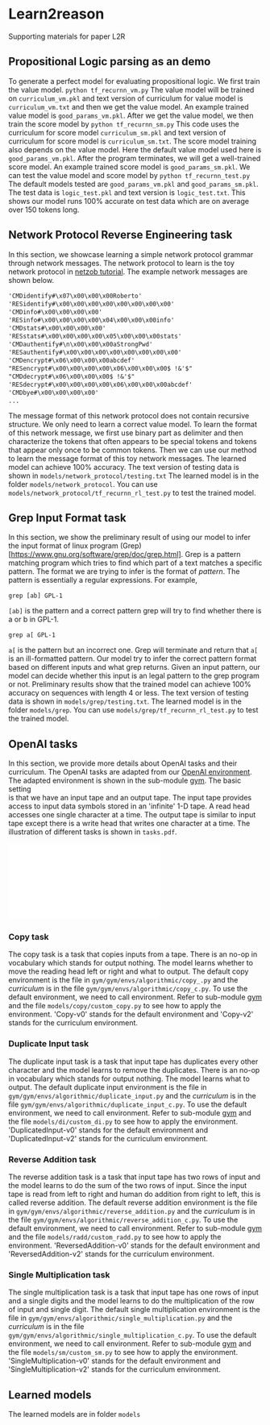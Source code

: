 # Learn2reason
Supporting materials for paper L2R

## Propositional Logic parsing as an demo
To generate a perfect model for evaluating propositional logic. We first train the value model.
`
python tf_recurnn_vm.py
`
The value model will be trained on `curriculum_vm.pkl` and text version of curriculum for value model is `curriculum_vm.txt` and then we get the value model. An example trained value model is `good_params_vm.pkl`. After we get the value model, we then train the score model by
`
python tf_recurnn_sm.py
`
This code uses the curriculum for score model `curriculum_sm.pkl` and text version of curriculum for score model is `curriculum_sm.txt`. The score model training also depends on the value model. Here the default value model used here is `good_params_vm.pkl`. After the program terminates, we will get a well-trained score model.  An example trained score model is `good_params_sm.pkl`. We can test the value model and score model by
`
python tf_recurnn_test.py
`
The default models tested are `good_params_vm.pkl` and `good_params_sm.pkl`. The test data is `logic_test.pkl` and text version is `logic_test.txt`. This shows our model runs 100% accurate on test data which are on average over 150 tokens long.


## Network Protocol Reverse Engineering task
In this section, we showcase learning a simple network protocol grammar through network messages. The network protocol to learn is the toy network protocol in [netzob tutorial](http://blog.amossys.fr/How_to_reverse_unknown_protocols_using_Netzob.html). The example network messages
are shown below.
````
'CMDidentify#\x07\x00\x00\x00Roberto'                
'RESidentify#\x00\x00\x00\x00\x00\x00\x00\x00'       
'CMDinfo#\x00\x00\x00\x00'                           
'RESinfo#\x00\x00\x00\x00\x04\x00\x00\x00info'       
'CMDstats#\x00\x00\x00\x00'                          
'RESstats#\x00\x00\x00\x00\x05\x00\x00\x00stats'     
'CMDauthentify#\n\x00\x00\x00aStrongPwd'             
'RESauthentify#\x00\x00\x00\x00\x00\x00\x00\x00'     
'CMDencrypt#\x06\x00\x00\x00abcdef'                  
"RESencrypt#\x00\x00\x00\x00\x06\x00\x00\x00$ !&'$"  
"CMDdecrypt#\x06\x00\x00\x00$ !&'$"                  
'RESdecrypt#\x00\x00\x00\x00\x06\x00\x00\x00abcdef'  
'CMDbye#\x00\x00\x00\x00'                            
...       
````
The message format of this network protocol does not contain recursive structure. We only need to learn a correct value model. To learn the format of this network message, we first use binary part as delimiter and then characterize the tokens that often appears to be special tokens and tokens that appear only once to be common tokens. Then we can use our method to learn the message format of this toy network messages. The learned model can achieve 100% accuracy. 
The text version of testing data is shown in `models/network_protocol/testing.txt`
The learned model is in the folder `models/network_protocol`. You can use `models/network_protocol/tf_recurnn_rl_test.py` to test the trained model. 

## Grep Input Format task
In this section, we show the preliminary result of using our model to infer the input format of linux program (Grep)[https://www.gnu.org/software/grep/doc/grep.html]. Grep is a pattern matching program which tries to find which part of a text matches a specific pattern. The format we are trying to infer is the format of *pattern*. The pattern is essentially a regular expressions. For example,
````
grep [ab] GPL-1
````
`[ab]` is the pattern and a correct pattern grep will try to find whether there is a or b in GPL-1. 
````
grep a[ GPL-1
```` 
`a[` is the pattern but an incorrect one. Grep will terminate and return that `a[` is an ill-formatted pattern. Our model try to infer the correct pattern format based on different inputs and what grep returns.
Given an input pattern, our model 
can decide whether this input is an legal pattern to the grep program or not. Preliminary results show that the trained model can achieve 100% accuracy on sequences with length 4 or less.
The text version of testing data is shown in `models/grep/testing.txt`.
The learned model is in the folder `models/grep`. You can use `models/grep/tf_recurnn_rl_test.py` to test the trained model. 

## OpenAI tasks 

In this section, we provide more details about OpenAI tasks and their curriculum.
The OpenAI tasks are adapted from our [OpenAI environment](https://github.com/openai/gym). The 
adapted environment is shown in the sub-module [gym](https://github.com/learn2reason/gym/tree/46fa86d5e5f26a78751afcef12a9d5b8b2723328). The basic setting  
is that we have an input tape and an output tape. The input tape provides access to input data symbols stored in 
an 'infinite' 1-D tape. A read head accesses one single character at a time. The output tape is similar to input
tape except there is a write head that writes one character at a time.  The illustration of different tasks is shown in `tasks.pdf`.

![Tasks](tasks.pdf)

### Copy task 

The copy task is a task that copies inputs from a tape. There is an no-op in vocabulary which stands for output
nothing. The model learns whether to move the reading head left or right and what to output. The default copy 
environment is the file in `gym/gym/envs/algorithmic/copy_.py` and the *curriculum* is in the file `gym/gym/envs/algorithmic/copy_c.py`. To use the default environment, we need to call environment. Refer to sub-module [gym](https://github.com/learn2reason/gym/tree/46fa86d5e5f26a78751afcef12a9d5b8b2723328) and the file `models/copy/custom_copy.py` to see how to apply the environment. 'Copy-v0' stands for the default environment and 'Copy-v2' stands for the curriculum environment.

### Duplicate Input task 

The duplicate input task is a task that input tape has duplicates every other character and the model learns to remove the duplicates. There is an no-op in vocabulary which stands for output
nothing. The model learns what to output. The default duplicate input 
environment is the file in `gym/gym/envs/algorithmic/duplicate_input.py` and the *curriculum* is in the file `gym/gym/envs/algorithmic/duplicate_input_c.py`. To use the default environment, we need to call environment. Refer to sub-module [gym](https://github.com/learn2reason/gym/tree/46fa86d5e5f26a78751afcef12a9d5b8b2723328) and the file `models/di/custom_di.py` to see how to apply the environment. 'DuplicatedInput-v0' stands for the default environment and 'DuplicatedInput-v2' stands for the curriculum environment.

### Reverse Addition task 

The reverse addition task is a task that input tape has two rows of input and the model learns to do the sum of the two rows of input. Since the input tape is read from left to right and human do addition from right to left, this is called reverse addition. The default reverse addition
environment is the file in `gym/gym/envs/algorithmic/reverse_addition.py` and the *curriculum* is in the file `gym/gym/envs/algorithmic/reverse_addition_c.py`. To use the default environment, we need to call environment. Refer to sub-module [gym](https://github.com/learn2reason/gym/tree/46fa86d5e5f26a78751afcef12a9d5b8b2723328) and the file `models/radd/custom_radd.py` to see how to apply the environment. 'ReversedAddition-v0' stands for the default environment and 'ReversedAddition-v2' stands for the curriculum environment.

### Single Multiplication task 

The single multiplication task is a task that input tape has one rows of input and a single digits and the model learns to do the multiplication of the row of input and single digit.  The default single multiplication
environment is the file in `gym/gym/envs/algorithmic/single_multiplication.py` and the *curriculum* is in the file `gym/gym/envs/algorithmic/single_multiplication_c.py`. To use the default environment, we need to call environment. Refer to sub-module [gym](https://github.com/learn2reason/gym/tree/46fa86d5e5f26a78751afcef12a9d5b8b2723328) and the file `models/sm/custom_sm.py` to see how to apply the environment. 'SingleMultiplication-v0' stands for the default environment and 'SingleMultiplication-v2' stands for the curriculum environment.


## Learned models

The learned models are in folder `models`


